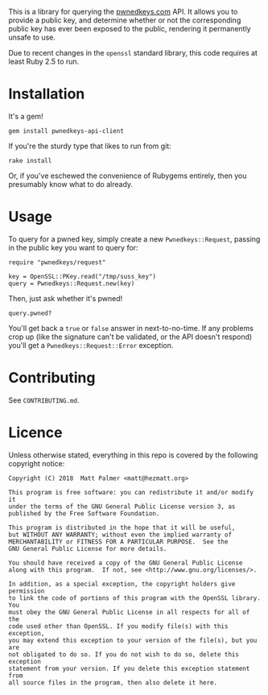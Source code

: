 This is a library for querying the [pwnedkeys.com](https://pwnedkeys.com) API.
It allows you to provide a public key, and determine whether or not the
corresponding public key has ever been exposed to the public, rendering it
permanently unsafe to use.

Due to recent changes in the `openssl` standard library, this code requires
at least Ruby 2.5 to run.


# Installation

It's a gem!

    gem install pwnedkeys-api-client

If you're the sturdy type that likes to run from git:

    rake install

Or, if you've eschewed the convenience of Rubygems entirely, then you
presumably know what to do already.


# Usage

To query for a pwned key, simply create a new `Pwnedkeys::Request`, passing in
the public key you want to query for:

    require "pwnedkeys/request"

    key = OpenSSL::PKey.read("/tmp/suss_key")
	query = Pwnedkeys::Request.new(key)

Then, just ask whether it's pwned!

    query.pwned?

You'll get back a `true` or `false` answer in next-to-no-time.  If any problems
crop up (like the signature can't be validated, or the API doesn't respond) you'll
get a `Pwnedkeys::Request::Error` exception.


# Contributing

See `CONTRIBUTING.md`.


# Licence

Unless otherwise stated, everything in this repo is covered by the following
copyright notice:

    Copyright (C) 2018  Matt Palmer <matt@hezmatt.org>

    This program is free software: you can redistribute it and/or modify it
    under the terms of the GNU General Public License version 3, as
    published by the Free Software Foundation.

    This program is distributed in the hope that it will be useful,
    but WITHOUT ANY WARRANTY; without even the implied warranty of
    MERCHANTABILITY or FITNESS FOR A PARTICULAR PURPOSE.  See the
    GNU General Public License for more details.

    You should have received a copy of the GNU General Public License
    along with this program.  If not, see <http://www.gnu.org/licenses/>.

	In addition, as a special exception, the copyright holders give permission
	to link the code of portions of this program with the OpenSSL library. You
	must obey the GNU General Public License in all respects for all of the
	code used other than OpenSSL. If you modify file(s) with this exception,
	you may extend this exception to your version of the file(s), but you are
	not obligated to do so. If you do not wish to do so, delete this exception
	statement from your version. If you delete this exception statement from
	all source files in the program, then also delete it here.
